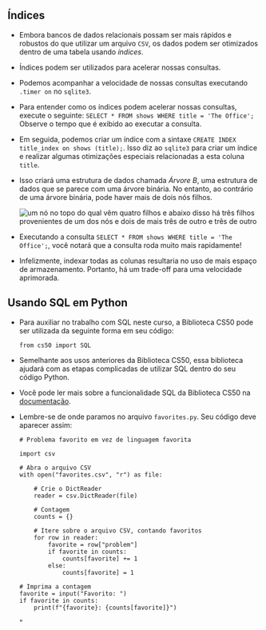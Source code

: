 Índices
-------

*   Embora bancos de dados relacionais possam ser mais rápidos e robustos do que utilizar um arquivo `CSV`, os dados podem ser otimizados dentro de uma tabela usando _índices_.
*   Índices podem ser utilizados para acelerar nossas consultas.
*   Podemos acompanhar a velocidade de nossas consultas executando `.timer on` no `sqlite3`.
*   Para entender como os índices podem acelerar nossas consultas, execute o seguinte: `SELECT * FROM shows WHERE title = 'The Office';` Observe o tempo que é exibido ao executar a consulta.
*   Em seguida, podemos criar um índice com a sintaxe `CREATE INDEX title_index on shows (title);`. Isso diz ao `sqlite3` para criar um índice e realizar algumas otimizações especiais relacionadas a esta coluna `title`.
*   Isso criará uma estrutura de dados chamada _Árvore B_, uma estrutura de dados que se parece com uma árvore binária. No entanto, ao contrário de uma árvore binária, pode haver mais de dois nós filhos.
    
    ![um nó no topo do qual vêm quatro filhos e abaixo disso há três filhos provenientes de um dos nós e dois de mais três de outro e três de outro](https://cs50.harvard.edu/x/2023/notes/7/cs50Week7Slide039.png "árvore b")
    
*   Executando a consulta `SELECT * FROM shows WHERE title = 'The Office';`, você notará que a consulta roda muito mais rapidamente!
*   Infelizmente, indexar todas as colunas resultaria no uso de mais espaço de armazenamento. Portanto, há um trade-off para uma velocidade aprimorada.

Usando SQL em Python
--------------------

*   Para auxiliar no trabalho com SQL neste curso, a Biblioteca CS50 pode ser utilizada da seguinte forma em seu código:
    
        from cs50 import SQL
        
    
*   Semelhante aos usos anteriores da Biblioteca CS50, essa biblioteca ajudará com as etapas complicadas de utilizar SQL dentro do seu código Python.
*   Você pode ler mais sobre a funcionalidade SQL da Biblioteca CS50 na [documentação](https://cs50.readthedocs.io/libraries/cs50/python/#cs50.SQL).
*   Lembre-se de onde paramos no arquivo `favorites.py`. Seu código deve aparecer assim:
    
        # Problema favorito em vez de linguagem favorita
        
        import csv
        
        # Abra o arquivo CSV
        with open("favorites.csv", "r") as file:
        
            # Crie o DictReader
            reader = csv.DictReader(file)
        
            # Contagem
            counts = {}
        
            # Itere sobre o arquivo CSV, contando favoritos
            for row in reader:
                favorite = row["problem"]
                if favorite in counts:
                    counts[favorite] += 1
                else:
                    counts[favorite] = 1
        
        # Imprima a contagem
        favorite = input("Favorito: ")
        if favorite in counts:
            print(f"{favorite}: {counts[favorite]}")
        
    "